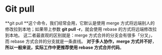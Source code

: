 # Git pull
**git pull **这个命令，我们经常会用，它默认是使用 merge 方式将远端别人的修改拉到本地；如果带上参数 **git pull -r**，就会使用 rebase 的方式将远端修改拉到本地。
这二者最直观的区别就是：merge 方式合并的分支会有很多「分叉」，而 rebase 方式合并的分支就是一条直线。
**对于多人协作，merge 方式并不好**，**所以一般来说，实际工作中更推荐使用 rebase 方式合并代码**。

 
